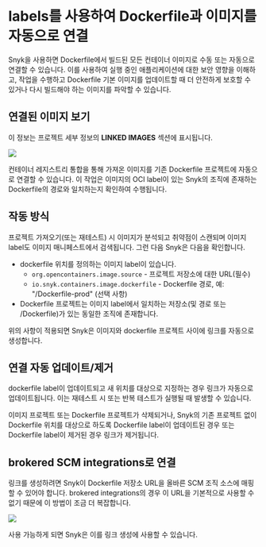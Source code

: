 # labels를 사용하여 Dockerfile과 이미지를 자동으로 연결

Snyk을 사용하면 Dockerfile에서 빌드된 모든 컨테이너 이미지로 수동 또는 자동으로 연결할 수 있습니다. 이를 사용하여 실행 중인 애플리케이션에 대한 보안 영향을 이해하고, 작업을 수행하고 Dockerfile 기본 이미지를 업데이트할 때 더 안전하게 보호할 수 있거나 다시 빌드해야 하는 이미지를 파악할 수 있습니다.

## 연결된 이미지 보기

이 정보는 프로젝트 세부 정보의 **LINKED IMAGES** 섹션에 표시됩니다.

![](../../../.gitbook/assets/mceclip3.png)

컨테이너 레지스트리 통합을 통해 가져온 이미지를 기존 Dockerfile 프로젝트에 자동으로 연결할 수 있습니다. 이 작업은 이미지의 OCI label이 있는 Snyk의 조직에 존재하는 Dockerfile의 경로와 일치하는지 확인하여 수행됩니다.

## 작동 방식

프로젝트 가져오기(또는 재테스트) 시 이미지가 분석되고 취약점이 스캔되며 이미지 label도 이미지 매니페스트에서 검색됩니다. 그런 다음 Snyk은 다음을 확인합니다.

* dockerfile 위치를 정의하는 이미지 label이 있습니다.
  * `org.opencontainers.image.source` - 프로젝트 저장소에 대한 URL(필수)
  * `io.snyk.containers.image.dockerfile` - Dockerfile 경로, 예: "/Dockerfile-prod" (선택 사항)
* Dockerfile 프로젝트는 이미지 label에서 일치하는 저장소(및 경로 또는 /Dockerfile)가 있는 동일한 조직에 존재합니다.

위의 사항이 적용되면 Snyk은 이미지와 dockerfile 프로젝트 사이에 링크를 자동으로 생성합니다.

## 연결 자동 업데이트/제거

dockerfile label이 업데이트되고 새 위치를 대상으로 지정하는 경우 링크가 자동으로 업데이트됩니다. 이는 재테스트 시 또는 반복 테스트가 실행될 때 발생할 수 있습니다.

이미지 프로젝트 또는 Dockerfile 프로젝트가 삭제되거나, Snyk의 기존 프로젝트 없이 Dockerfile 위치를 대상으로 하도록 Dockerfile label이 업데이트된 경우 또는 Dockerfile label이 제거된 경우 링크가 제거됩니다.

## brokered SCM integrations로 연결

링크를 생성하려면 Snyk이 Dockerfile 저장소 URL을 올바른 SCM 조직 소스에 매핑할 수 있어야 합니다. brokered integrations의 경우 이 URL을 기본적으로 사용할 수 없기 때문에 이 방법이 조금 더 복잡합니다.

![](../../../.gitbook/assets/mceclip0-4-.png)

사용 가능하게 되면 Snyk은 이를 링크 생성에 사용할 수 있습니다.
